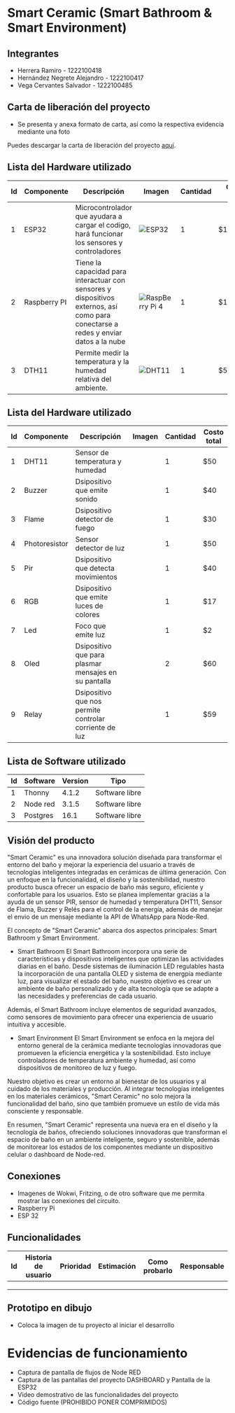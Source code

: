# Smart Ceramic (Smart Bathroom & Smart Environment)

## Integrantes
- Herrera Ramiro - 1222100418
- Hernández Negrete Alejandro - 1222100417
- Vega Cervantes Salvador - 1222100485

## Carta de liberación del proyecto
- Se presenta y anexa formato de carta, así como la respectiva evidencia mediante una foto

Puedes descargar la carta de liberación del proyecto [aquí](https://github.com/RamiroHerreraX/projectJardinIntelgente/blob/main/Carta%20Liberacion/Formato%20Hoja%20Membretada.pdf).

## Lista del Hardware utilizado
| Id | Componente | Descripción | Imagen | Cantidad | Costo total |
|----|------------|-------------|--------|----------|-------------|
| 1  | ESP32      | Microcontrolador que ayudara a cargar el codigo, hará funcionar los sensores y controladores | ![ESP32](https://cdn-reichelt.de/bilder/web/xxl_ws/A300/SBC-NODEMCU-ESP32-01.png) | 1 | $140.00 |
| 2  | Raspberry PI | Tiene la capacidad para interactuar con sensores y dispositivos externos, así como para conectarse a redes y enviar datos a la nube | ![RaspBerry Pi 4](https://agelectro904833371.files.wordpress.com/2019/10/board_02.png?w=1024) | 1 | $1,891.00 |
| 3  | DTH11      | Permite medir la temperatura y la humedad relativa del ambiente. | ![DHT11](https://www.mysensors.org/uploads/57c3ec0c4d04abe84cd93e0f/image/dht11.png) | 1 | $52.00 |

## Lista del Hardware utilizado
| Id | Componente | Descripción | Imagen | Cantidad | Costo total |
|----|------------|-------------|--------|----------|-------------|
|  1 |     DHT11  |        Sensor de temperatura y humedad     |        |     1     |       $50      |
|  2  |      Buzzer      |      Dsipositivo que emite sonido       |        |     1     |      $40       |
|  3  |      Flame      |      Dsipositivo detector de fuego       |        |      1    |       $30      |
|  4 |     Photoresistor  |        Sensor detector de luz     |        |     1     |       $50      |
|  5  |      Pir      |      Dsipositivo que detecta movimientos      |        |     1     |      $40       |
|  6 |      RGB      |      Dsipositivo que emite luces de colores       |        |      1    |       $17     |
|  7 |     Led  |        Foco que emite luz     |        |     1     |       $2     |
|  8  |      Oled      |      Dsipositivo que para plasmar mensajes en su pantalla      |        |     2     |      $60       |
|  9 |      Relay      |      Dsipositivo que nos permite controlar corriente de luz       |        |      1    |       $59     |

## Lista de Software utilizado
| Id | Software | Version | Tipo |
|----|----------|---------|------|
|  1  |    Thonny      |    4.1.2     |   Software libre   |
| 2   |      Node red    |    3.1.5     |   Software libre   |
| 3   |   Postgres   |     16.1        |   Software libre   |

## Visión del producto
"Smart Ceramic" es una innovadora solución diseñada para transformar el entorno del baño y mejorar la experiencia del usuario a través de tecnologías inteligentes integradas en cerámicas de última generación. Con un enfoque en la funcionalidad, el diseño y la sostenibilidad, nuestro producto busca ofrecer un espacio de baño más seguro, eficiente y confortable para los usuarios. Esto se planea implementar gracias a la ayuda de un sensor PIR, sensor de humedad y temperatura DHT11, Sensor de Flama, Buzzer y Relés para el control de la energía, además de manejar el envio de un mensaje mediante la API de WhatsApp para Node-Red.

El concepto de "Smart Ceramic" abarca dos aspectos principales: Smart Bathroom y Smart Environment.

- Smart Bathroom
El Smart Bathroom incorpora una serie de características y dispositivos inteligentes que optimizan las actividades diarias en el baño. Desde sistemas de iluminación LED regulables hasta la incorporación de una pantalla OLED y sistema de energpia mediante luz, para visualizar el estado del baño, nuestro objetivo es crear un ambiente de baño personalizado y de alta tecnología que se adapte a las necesidades y preferencias de cada usuario.

Además, el Smart Bathroom incluye elementos de seguridad avanzados, como sensores de movimiento para ofrecer una experiencia de usuario intuitiva y accesible.

- Smart Environment
El Smart Environment se enfoca en la mejora del entorno general de la cerámica mediante tecnologías innovadoras que promueven la eficiencia energética y la sostenibilidad. Esto incluye controladores de temperatura ambiente y humedad, así como dispositivos de monitoreo de luz y fuego.

Nuestro objetivo es crear un entorno al bienestar de los usuarios y al cuidado de los materiales y producción. Al integrar tecnologías inteligentes en los materiales cerámicos, "Smart Ceramic" no solo mejora la funcionalidad del baño, sino que también promueve un estilo de vida más consciente y responsable.

En resumen, "Smart Ceramic" representa una nueva era en el diseño y la tecnología de baños, ofreciendo soluciones innovadoras que transforman el espacio de baño en un ambiente inteligente, seguro y sostenible, además de monitorear los estados de los componentes mediante un dispositivo celular o dashboard de Node-red.

## Conexiones
- Imagenes de Wokwi, Fritzing, o de otro software que me permita mostrar las conexiones del circuito.
- Raspberry Pi
- ESP 32

## Funcionalidades

| Id | Historia de usuario | Prioridad | Estimación | Como probarlo | Responsable |
|----|---------------------|-----------|------------|---------------|-------------|
|    |                     |           |            |               |             |
|    |                     |           |            |               |             |
|    |                     |           |            |               |             |

## Prototipo en dibujo
- Coloca la imagen de tu proyecto al iniciar el desarrollo

# Evidencias de funcionamiento
- Captura de pantalla de flujos de Node RED
- Captura de las pantallas del proyecto DASHBOARD y Pantalla de la ESP32
- Video demostrativo de las funcionalidades del proyecto
- Código fuente (PROHIBIDO PONER COMPRIMIDOS)

